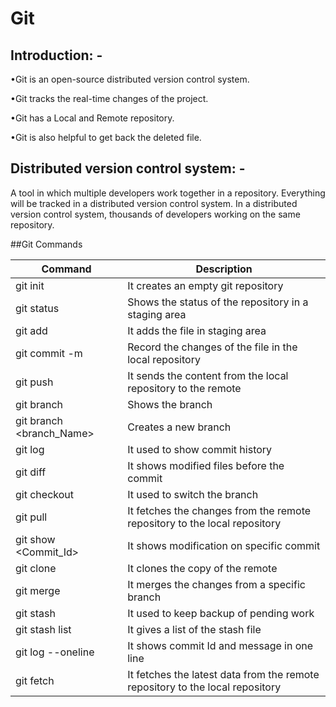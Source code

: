 # Git
## Introduction: -
•Git is an open-source distributed version control system.

•Git tracks the real-time changes of the project.

•Git has a Local and Remote repository.

•Git is also helpful to get back the deleted file.

## Distributed version control system: -
A tool in which multiple developers work together in a repository. Everything will be tracked in a distributed version control system. In a distributed version control system, thousands of developers working on the same repository.	

##Git Commands

|Command|	Description|
|---|---|
|git init|	It creates an empty git repository|
|git status	|Shows the status of the repository in a staging area|
|git add <filename>|	It adds the file in staging area|
|git commit -m|	Record the changes of the file in the local repository|
|git push |	It sends the content from the local repository to the remote|
|git branch	|Shows the branch|
|git branch <branch_Name>|	Creates a new branch|
|git log	|It used to show commit history|
|git diff	|It shows modified files before the commit|
|git checkout| 	It used to switch the branch|
|git pull |	It fetches the changes from the remote repository to the local repository|
|git show <Commit_Id>|	It shows modification on specific commit|
|git clone <url>| 	It clones the copy of the remote| repository to the local repository|
|git merge 	|It merges the changes from a specific branch|
|git stash 	|It used to keep backup of pending work|
|git stash list	|It gives a list of the stash file|
|git log --oneline|	It shows commit Id and message in one line|
|git fetch| 	It fetches the latest data from the remote repository to the local repository|

